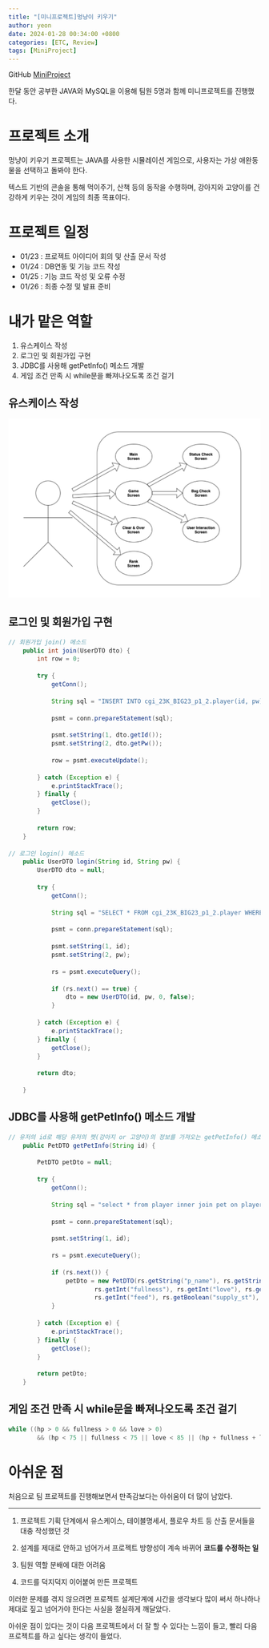 ```yaml
---
title: "[미니프로젝트]멍냥이 키우기"
author: yeon
date: 2024-01-28 00:34:00 +0800
categories: [ETC, Review]
tags: [MiniProject]
---
```


GitHub [MiniProject](https://github.com/YeonDoIt/miniproject)

한달 동안 공부한 JAVA와 MySQL을 이용해 팀원 5명과 함께 미니프로젝트를 진행했다.   

# 프로젝트 소개

멍냥이 키우기 프로젝트는 JAVA를 사용한 시뮬레이션 게임으로, 사용자는 가상 애완동물을 선택하고 돌봐야 한다.   

텍스트 기반의 콘솔을 통해 먹이주기, 산책 등의 동작을 수행하며, 강아지와 고양이를 건강하게 키우는 것이 게임의 최종 목표이다.   

# 프로젝트 일정

- 01/23 : 프로젝트 아이디어 회의 및 산출 문서 작성   
- 01/24 : DB연동 및 기능 코드 작성
- 01/25 : 기능 코드 작성 및 오류 수정   
- 01/26 : 최종 수정 및 발표 준비

# 내가 맡은 역할

1. 유스케이스 작성
2. 로그인 및 회원가입 구현
3. JDBC를 사용해 getPetInfo() 메소드 개발
4. 게임 조건 만족 시 while문을 빠져나오도록 조건 걸기
  
## 유스케이스 작성

![유스케이스.png](/assets/img/miniproject/유스케이스.png)   

## 로그인 및 회원가입 구현

```java
// 회원가입 join() 메소드
    public int join(UserDTO dto) {
		int row = 0;

		try {
			getConn();

			String sql = "INSERT INTO cgi_23K_BIG23_p1_2.player(id, pw) VALUES (?, ?)";

			psmt = conn.prepareStatement(sql);

			psmt.setString(1, dto.getId());
			psmt.setString(2, dto.getPw());

			row = psmt.executeUpdate();

		} catch (Exception e) {
			e.printStackTrace();
		} finally {
			getClose();
		}

		return row;
	}

// 로그인 login() 메소드
    public UserDTO login(String id, String pw) {
		UserDTO dto = null;

		try {
			getConn();

			String sql = "SELECT * FROM cgi_23K_BIG23_p1_2.player WHERE id = ? AND pw = ?";

			psmt = conn.prepareStatement(sql);

			psmt.setString(1, id);
			psmt.setString(2, pw);

			rs = psmt.executeQuery();

			if (rs.next() == true) {
				dto = new UserDTO(id, pw, 0, false);
			}

		} catch (Exception e) {
			e.printStackTrace();
		} finally {
			getClose();
		}

		return dto;

	}
```

## JDBC를 사용해 getPetInfo() 메소드 개발

```java
// 유저의 id로 해당 유저의 펫(강아지 or 고양이)의 정보를 가져오는 getPetInfo() 메소드
    public PetDTO getPetInfo(String id) {

		PetDTO petDto = null;

		try {
			getConn();

			String sql = "select * from player inner join pet on player.id = pet.id where player.id = ?";

			psmt = conn.prepareStatement(sql);

			psmt.setString(1, id);

			rs = psmt.executeQuery();

			if (rs.next()) {
				petDto = new PetDTO(rs.getString("p_name"), rs.getString("spec"), rs.getInt("hp"),
						rs.getInt("fullness"), rs.getInt("love"), rs.getInt("money"),rs.getInt("snack"),
						rs.getInt("feed"), rs.getBoolean("supply_st"), rs.getBoolean("supply_rd"));
			}

		} catch (Exception e) {
			e.printStackTrace();
		} finally {
			getClose();
		}

		return petDto;
	}
```

## 게임 조건 만족 시 while문을 빠져나오도록 조건 걸기

```java
while ((hp > 0 && fullness > 0 && love > 0)
		&& (hp < 75 || fullness < 75 || love < 85 || (hp + fullness + love) / 3 < 85))
```

# 아쉬운 점

처음으로 팀 프로젝트를 진행해보면서 만족감보다는 아쉬움이 더 많이 남았다.   

---

1. 프로젝트 기획 단계에서 유스케이스, 테이블명세서, 플로우 차트 등 산출 문서들을 대충 작성했던 것   

2. 설계를 제대로 안하고 넘어가서 프로젝트 방향성이 계속 바뀌어 **코드를 수정하는 일**  

3. 팀원 역할 분배에 대한 어려움

4. 코드를 덕지덕지 이어붙여 만든 프로젝트

이러한 문제를 겪지 않으려면 프로젝트 설계단계에 시간을 생각보다 많이 써서 하나하나 제대로 짚고 넘어가야 한다는 사실을 절실하게 깨달았다.   

아쉬운 점이 있다는 것이 다음 프로젝트에서 더 잘 할 수 있다는 느낌이 들고, 빨리 다음 프로젝트를 하고 싶다는 생각이 들었다.   
